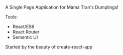A Single Page Application for Mama Tran's Dumplings! 

Tools: 
- React/ES6
- React Router
- Semantic UI

Started by the beauty of create-react-app
